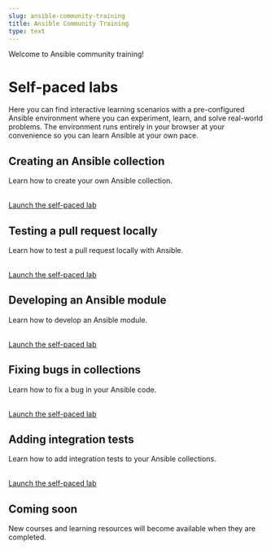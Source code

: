```yaml
---
slug: ansible-community-training
title: Ansible Community Training
type: text
---
```

Welcome to Ansible community training!

# Self-paced labs

Here you can find interactive learning scenarios with a pre-configured Ansible environment where you can experiment, learn, and solve real-world problems.
The environment runs entirely in your browser at your convenience so you can learn Ansible at your own pace.

<!--first row-->
<div class="ansible-row">
  <div class="ansible-card">
    <h2>Creating an Ansible collection</h2>
    <p>Learn how to create your own Ansible collection.</p>
    <br />
    <a class="ansible-button" href="https://play.instruqt.com/embedv2/redhat/tracks/ansible-community-creating-your-own-collection?token=em_zcnbza2ex66zqptw" role="button" target="_blank">Launch the self-paced lab</a>
  </div>
  <div class="ansible-card">
    <h2>Testing a pull request locally</h2>
    <p>Learn how to test a pull request locally with Ansible.</p>
    <br />
    <a class="ansible-button" href="https://play.instruqt.com/embedv2/redhat/tracks/ansible-community-testing-pull-request-locally?token=em_6ke967cktu5m9cww" role="button" target="_blank">Launch the self-paced lab</a>
  </div>
  <div class="ansible-card">
    <h2>Developing an Ansible module</h2>
    <p>Learn how to develop an Ansible module.</p>
    <br />
    <a class="ansible-button" href="https://play.instruqt.com/embedv2/redhat/tracks/ansible-community-developing-ansible-module?token=em_W1mnN4dZouYAhFBI" role="button" target="_blank">Launch the self-paced lab</a>
  </div>
</div>
<!--second row-->
<div class="ansible-row">
  <div class="ansible-card">
    <h2>Fixing bugs in collections</h2>
    <p>Learn how to fix a bug in your Ansible code.</p>
    <br />
    <a class="ansible-button" href="https://play.instruqt.com/embedv2/redhat/tracks/community-fixing-a-bug?token=em_l4flalsa12evd97a" role="button" target="_blank">Launch the self-paced lab</a>
  </div>
  <div class="ansible-card">
    <h2>Adding integration tests</h2>
    <p>Learn how to add integration tests to your Ansible collections.</p>
    <br />
    <a class="ansible-button" href="https://play.instruqt.com/embedv2/redhat/tracks/adding-integration-tests-to-ansible-collections?token=em_6uMp_ZmBv4Fuug-z" role="button" target="_blank">Launch the self-paced lab</a>
  </div>
  <div class="ansible-card">
    <h2>Coming soon</h2>
    <p>New courses and learning resources will become available when they are completed.</p>
  </div>
</div>
